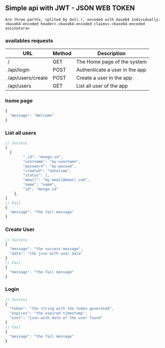 ## Simple api with JWT - JSON WEB TOKEN

```
Are three parths, splited by dot(.), encoded with base64 individually:
<base64-encoded header>.<base64-encoded claims>.<base64-encoded assinatura>
```

### availables requests


|URL|Method|Description|
|---|------|-----------|
|/|GET| The Home page of the system|
|/api/login|POST| Authenticate a user in the app|
|/api/users/create|POST| Create a user in the app|
|/api/users|GET| List all user of the app|

### home page
```Javascript
{
  "message": "Welcome"
}
```

### List all users
```Javascript
// Success
[
  {
        "_id": "mongo-id",
        "username": "my-username",
        "password": "my-passwd",
        "created": "datetime",
        "status": 1,
        "email": "my-email@email.com",
        "name": "name",
        "id": "mongo-id"
    },
]
// Fail
{
  "message": "the fail message"
}
```

### Create User
```Javascript
// Success
{
  "message": "the success message", 
  "data": "the json with user data"
}
// Fail
{
  "message": "the fail message"
}
```

### Login
```Javascript
// Success
{
  "token": "the string with the token generated",
  "expires": "the expired timestamp",
  "user": "json with date of the user found"
}
// Fail
{
  "message": "the fail message"
}
```
